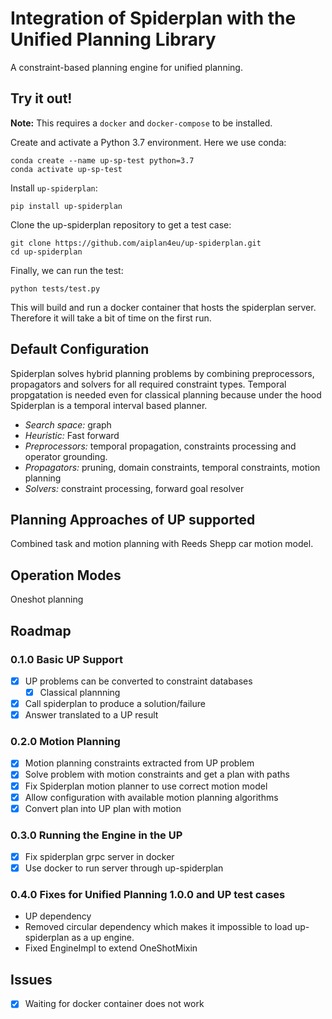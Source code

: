 # Integration of Spiderplan with the Unified Planning Library

A constraint-based planning engine for unified planning.

## Try it out!

**Note:** This requires a `docker` and `docker-compose` to be installed.

Create and activate a Python 3.7 environment. Here we use conda:

    conda create --name up-sp-test python=3.7
    conda activate up-sp-test
    
Install `up-spiderplan`:

    pip install up-spiderplan
    
Clone the up-spiderplan repository to get a test case:
    
    git clone https://github.com/aiplan4eu/up-spiderplan.git
    cd up-spiderplan
    
Finally, we can run the test: 

    python tests/test.py
    
This will build and run a docker container that hosts the spiderplan
server. Therefore it will take a bit of time on the first run.

## Default Configuration

Spiderplan solves hybrid planning problems by combining preprocessors, propagators and solvers for all required constraint types.
Temporal propgatation is needed even for classical planning because under the hood Spiderplan is a temporal interval based planner.

- *Search space:* graph
- *Heuristic:* Fast forward
- *Preprocessors:* temporal propagation, constraints processing and operator grounding. 
- *Propagators:* pruning, domain constraints, temporal constraints, motion planning
- *Solvers:* constraint processing, forward goal resolver

## Planning Approaches of UP supported

Combined task and motion planning with Reeds Shepp car motion model. 

## Operation Modes

Oneshot planning

## Roadmap

### 0.1.0 Basic UP Support

- [x] UP problems can be converted to constraint databases
  - [x] Classical plannning
- [x] Call spiderplan to produce a solution/failure
- [x] Answer translated to a UP result

### 0.2.0 Motion Planning

- [x] Motion planning constraints extracted from UP problem 
- [x] Solve problem with motion constraints and get a plan with paths
- [x] Fix Spiderplan motion planner to use correct motion model
- [x] Allow configuration with available motion planning algorithms
- [x] Convert plan into UP plan with motion

### 0.3.0 Running the Engine in the UP
 
- [x] Fix spiderplan grpc server in docker
- [x] Use docker to run server through up-spiderplan

### 0.4.0 Fixes for Unified Planning 1.0.0 and UP test cases

- UP dependency
- Removed circular dependency which makes it impossible to load up-spiderplan as a up engine.
- Fixed EngineImpl to extend OneShotMixin

## Issues

- [x] Waiting for docker container does not work
